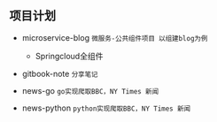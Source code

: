 ## 项目计划

* microservice-blog `微服务-公共组件项目 以组建blog为例`
  * Springcloud全组件

* gitbook-note `分享笔记`

* news-go  `go实现爬取BBC，NY Times 新闻`

* news-python  `python实现爬取BBC，NY Times 新闻`


